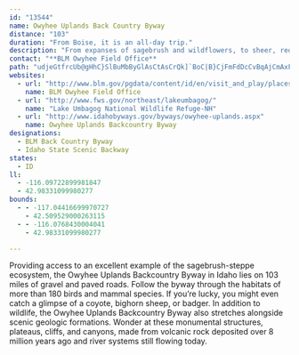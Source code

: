 ```yaml
---
id: "13544"
name: Owyhee Uplands Back Country Byway
distance: "103"
duration: "From Boise, it is an all-day trip."
description: "From expanses of sagebrush and wildflowers, to sheer, red-walled river canyons, the Owyhee Uplands represent what many people believe the real West is all about."
contact: "**BLM Owyhee Field Office**                                               \r\n20 First Avenue West                                                \r\nMarsing, ID 83639                                                        \r\n208-896-5912                                                                \r\nFax: 208-896-5940                                                                              \r\n\r\n**BLM Bruneau Field Office**                          \r\n3948 Development Avenue                                   \r\nBoise, ID 83705                                         \r\n208-384-3300                                                  \r\nFax: 208-384-3493                                             "
path: "udjeGtfrcUb@gHhC}SlBuMbByGlAsCtAsCrQk]`BoC|B}CjFmFdDcCvBqAjCmAxF_BdB_@|CY~AKhz@e@jDDl[WzmAa@xSAzlAXxVEhULjtBP~NK`J@xAJvpAbXhBp@fHnEzI~EfDtAhFjAfDXtBDfDQvDc@fJ}ApKsBj@EpDp@`EdAbHhBfGvBz}@~]vWxJhBlAtAnA|AdClA~B~DtI~`@nx@rBxETz@v@jG\\lGj@zMPbCpBj_@^dCj@`BrAxBjOzMbAjAbEfGrAzBn@~Alx@b}BlHvV|CrJbC`JlCbRhBrNr@zE^~AfGbTdAtC|A`DdAhDfJl]Vj@d@d@`HnGdAjAxArCp@`Bh@jC@dAi@|SX|E\\jBzAdFtL|ZxAtEj@zFl@lPj@lDviAphFh@xBb@jA^r@|nB`fBrBlB`AvAhItObAxCtRvr@nQ~m@pKt`@jIzY^lBhAfL^dBjGbTn@z@`DrCdFfHzBfGhJhSr@pBzFpRbDrFzAbE~A~G|A`En@jAbA~@x@pAfGhRbF~LbCxIxCzG`ClDhAdAtAp@bBZbA\\lDzBt@VfEPvB`@bBx@fDrCdA^pA@bCIrCF|AYjA?|D~A`BdArHpF\\p@^jCIfJDrAdAdNRd@|AdCZXdE`AxE|DhAlANZn@rApFlOn@rDHrDT~BxBnIr@dB^d@XJrAHnAA~@T`BdAdAvAbAz@nBlAl@pAp@zDh@|AbB~AdG`EdAtAd@dBNdCB~AsAnKIjBNzEN`Bh@lCrCpIv@zC@fAIzLLfDd@jB~@xBvIrO`ArBnBpGdAfEbApFh@xBf@t@t@v@xDjBnAXjCKz@R^j@hArCn@~@l@f@rJhGhBv@bBX|Ad@r@p@~AtEh@tBdBrJF~AS`E?xC?lBHjAfCxI`ArFTl@r@l@l@VbBEhD]vBAj@H|DjClBr@rFvCpBn@`Ap@|@lAd@~ATlA|D|XjDp[ClBU~BIdBDfJIjRB~ERzAhDxHxD`DvEjDd@^x@lAVl@`@rB~Ivc@~@hCb@n@dAz@t@\\|A?XIhAo@xBqBj@_@`A_@`@EbBJbA^~@x@n@p@x@tAhPh[lVrc@r@fBd@xB~@lHh@nFtB`Mh@pERnEVjDj@zFXdAbCtExD`LrAfExBtKl@bCt@nBx@dBj@z@lBpBpCzE|B~BjA~@b@jA^fDT~@|AtCt@h@rC`AfC~Ar@TnETjMlBfCNvCUdCg@xACnHxDjBp@xPbCvIrBfCbAds@hp@bLzJzC~Cx@rAj@rBbAhIR|Ad@fB|F|Nl@~Bj@pAvAnGt@rIJ`@l@dAbAx@dWzKhLxF|AtAnRfT~AlB|BlD|@dBlH~UbDlPzB`D`B~GN^T^bDfCx@lA|AfGFfD`@~AdArA~@v@vDzAz@j@`ElGhAfCr@vBzHtb@hBzL?rBOlAgCdKKr@?rBVfBl@fAb@h@dBf@vBFxCa@vCCZMfAG`@Df@d@Tl@Dz@LfNCr@JxCL^Td@xAlAdFrAz@d@fA~@p@nAhApDrB`Jn@rFf@tGj@lBjGtQrHtU|ArDrEbJpHxMhAbCn@bChAhId@rCX~@vArChA`BrAv@jE~@v@j@|EzG`@l@f@lAJf@NdBD~De@~^`ArLFhCG~AcDrNGlBFrBjAfK^fBh@~@t@r@bCrAjBlAt@hAN`@VxBLxBNzPFr@`@fBXf@d@d@x@Xf@H~BIzKs@dADbCj@vG`CvD~@nBr@dQjFrAbAv@dBTfAH|Bc@zEk@`E?rD^rBz@bBdE`F~B`CjMtNp@rAr@~B`DzRPx@v@lBt@x@nAl@jFfBh@d@hAvAp@tCBzBuAfKwBfNyBnMcHrd@gA`GiFn\\mBtMYzCK|F?jK@pBLdBFh@jCfJ~BfHNjA?tB_DlYOzBTxFn@`Gr@`Ct@xAlAfAdN|H~@nBHrA[zR]tEYvB_BfFiBfDwAfByCvB_BhBs@jBaBzHg@xF?dDZ`Fj@xC|@fD|CnJ\\rBF`Fo@lOO`HEjCh@vLmAru@S|CeAlEsB~GGfADVzAdBpC`C|CxCn@r@x@tAbD~HxAfKPx@lBzCb@j@d@XjC_@`A[|CwAz@Wx@\\b@f@Hb@VzCgB`KN`KEr@Sr@iDfHCb@|DrPBxAIdDI^UVgBRoBrA_@l@s@xCNdAXt@Bb@Mf@_CxCOd@Cr@Lr@t@vAfDtCdAdGr@xCh@n@nAbArAfEj@`C\\lGt@lEE`AI^gFzJ[~@Ij@SjDu@hBOj@Dz@Nh@|@xAlBr@d@`@d@x@lDrJrCzEbBjE^N~@Uh@?b@FHLTpAXrENv@~@rAdGfGJh@?t@y@hDCj@BPRTdB\\HJ?h@_DhT?~@VxArLre@`@f@fDx@dAp@`JzNHd@r@fPGfAu@hBcGrJmDlGoAlDIp@h@vM~@rN\\bTP~FHt@dPnu@l@pBbCtFv@lAvCzCR\\d@`Bf@pCp@nOFrCPjA|@f@rCRbB~@|Af@z@J~EB`ALx@n@dBjBfClBlCjA`AVl@?n@QpDqC^Gd@JbB~B^ZjA\\v@bAhDxH^`B\\rCTp@hGlFhBjBjCfGn@~@~BlB|ClARd@HlDPjALL^^fKrEzFlBrClA^`@j@hA|BfHpDbKvHdCrBdA^d@tB|DpCjG^rAGr@{BtNkCl\\[rGNpAt@fDA`Ud@~NBvEmBnIk@tLDr@^rAnFxLfCxBb@f@^fAdDpZtIz]~ApLxEt_@`@zBdCzGp@xC`AzCl@jAlBzBnC|BdMfG|AnBhCjEn@r@xAlAzIjG`DlCrElHLf@?x@u@jEoAnJUzBDpCrAvH`KhVd@xAA|Ai@bGSdDDz@b@pCHdADnEXp@n@`@nAB`RYpB@hA^l@|@xA`F|GnR^r@\\T~CbBbBf@|WfDlCpB|FlFR^ZfA?j@c@hk@J~AhAhGf@~DBxBO~@o@jBmBrDoB`FkEfOe@rBuFff@[x@aEhFmBvCgC|MiAlFi@`BStAyBlv@iCtRYdAiAxCY~ACxAN`AzAvCNf@C~Ac@rBeAdAi@^qGvCgC|BaN`J{@^qGnAcAGcBg@s@Ik@J]ViErFwIdNmEpAmAl@wL`PwArAgEzCoBvBWr@aBhJy@jDYfA_@p@eAx@Y?uJwA{@A]FoA|@oAfB]z@k@pC@tBKx@y@vAuBdCu@rAm@lBMf@@dCGvAi@vBy@jBsDlHy@jA{@~@w@`@u@^wAXi@`@{DvJoKlb@oApQ@~@r@rHBrLPr@nA~CFh@Mb@_@Xe@EkIyFi@K_B?yF|ByH`EmEnAmEn@wCtAsCpB{C|GOvCRtKzA`JrAnPd@tM`AnNvNj]bF~KvAhCnDjC`FhExDpCdA~@V`@KpA]r@}BdC{L|NYf@o@j@wF~@eCBeLWm@L}@j@ac@la@iMdMkeAvu@{@RkWtCmc@xEkBj@eK~F_Br@c@?q@i@Wc@QqADy@`BaFBy@EQ}CeE_B{AYy@?cPUsBi@eBi@e@aBg@kB?cAPk@Ze@jAg@tDUr@IJYB_@eB@aDX}@`A_AdA{BpCeBjCyDXs@?s@m@sCGaGCSU]S?OJK^Cl@NrDYrBaCtEgAp@e@?M_@?a@Ri@xAaBh@yAJsBE_Ao@G_Bk@}BWyAh@o@f@iBjBc@l@m@pAi@hBu@lCi@jC_@rCUfDUlA}@rCSjEK^YT}Ax@{@dASl@Ep@?rHg@~Ak@fAgAXkBQwAm@i@g@kBkDmC{FyBaL}@{AeAcAc@Mer@Psz@l@gEMgEw@iD?oD^sJV_[yBc`@yH}FaCuA}@iLeMe@]k@QwATuMhG}@l@u@pAc@`BKj@ClAXr_@T`PGjA]~@_AjAgEnAuCRsOrBeLbCy@FaFAiFNyCUgGr@mEXYLi@~@oCzHbAxAt@zBNtAIlB[lBw@xAOzAu@lBiA|Ac@rBMlA{AlCUL{AV}ApAs@t@c@RcDBsB`@yAr@cC_@_@Me@g@wBqDy@Q[JqBpAoAf@cAjB[PaEb@q@VqB~BcD~AiA~@_A~AcAnC_CxEgAlFUxB}AtDGxAg@dCeA~C}BhEsCbDcDzC_AdBqBnF}@`ByJjM{GbGaQzN}ErEmAx@oCfAiBdAqDrC}DDmERcBlAgKlLqGlAcCbAYRo@`AsB`GiFrFwCfC_AX_OlAaJnAcBd@sGt@kJp@wB?_@NiDnCiB|DkI~JsDxAeOrH}Cz@sDRcSmAW@qAp@kHlBg@Ag@c@w@{AWK_@?aLrJs@RqJzAi@?e@MwCuB_RaLs@KgHd@iB?yASyg@oLqEq@sx@mEaK_@cgA]_CIyAY}@_@cWsN_BWkOs@mDaAmPqDs@_@oAaBkL{SeEcH}@_A}@Aym@tCe@L_EdDiAl@y@Vka@|E}@IaJeFs@KsElBmJxEsa@p@}@g@eJkPw@cA_Ay@cAo@oA[q[qDs@Ga`@mEeNkCkBI}_@@_b@WwDsAu@OyAKy^WaABsKtAeBD}BGkFk@oRuDmIcCoA_Ay@{AuBiHmA}@SWa@Sq@He@LoAz@mAVyAQyA?mg@iOyu@iQqDu@wNeC}nBia@mGXgE^}BByASeCy@}@O_NaAcC_@mGgAoG_CeDQm@MqJ_DwB{@kVgMoBs@gGmBkHcBiAa@yFmEqIaG_OmJ}D{BqCyBeDgBg@q@kB{GgF`EgFdA_Af@yBfBqIdCgDl@cBHeAE}AY_A?wDhAaANyAEkGeAiBP]Ls@j@sHdNi@v@i@XoAL}]{@eJx@mB@}BEcLo@{DFoBd@mG~Dw_@pTaBt@qGv@cCd@yC~@mErBcCl@sADeRs@yAWgAu@sBmE[_@mCkAiEmCm@?sAj@_@f@]~@uA`Ia@x@g@^aAVqDByAPo@pAg@zBIrDFzDh@pFnD~W|AdIP`BRrD?fAy@jG?zARxBdAtEHv@Bz@e@pH[zAyApDyE`I"
websites:
  - url: "http://www.blm.gov/pgdata/content/id/en/visit_and_play/places_to_see/owyhee_field_office.html"
    name: BLM Owyhee Field Office
  - url: "http://www.fws.gov/northeast/lakeumbagog/"
    name: "Lake Umbagog National Wildlife Refuge-NH"
  - url: "http://www.idahobyways.gov/byways/owyhee-uplands.aspx"
    name: Owyhee Uplands Backcountry Byway
designations:
  - BLM Back Country Byway
  - Idaho State Scenic Backway
states:
  - ID
ll:
  - -116.09722899981847
  - 42.98331099980277
bounds:
  - - -117.04416699970727
    - 42.509529000263115
  - - -116.0768430004041
    - 42.98331099980277

---
```


<p>Providing access to an excellent example of the sagebrush-steppe ecosystem, the Owyhee Uplands Backcountry Byway in Idaho lies on 103 miles of gravel and paved roads. Follow the byway through the habitats of more than 180 birds and mammal species. If you’re lucky, you might even catch a glimpse of a coyote, bighorn sheep, or badger. In addition to wildlife, the Owyhee Uplands Backcountry Byway also stretches alongside scenic geologic formations. Wonder at these monumental structures, plateaus, cliffs, and canyons, made from volcanic rock deposited over 8 million years ago and river systems still flowing today.</p>
